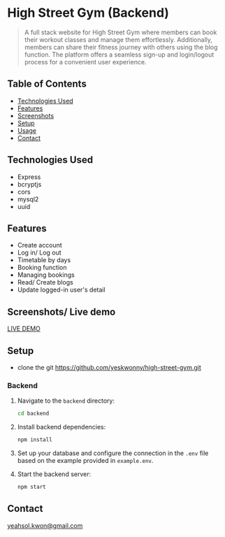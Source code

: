# High Street Gym (Backend)

> A full stack website for High Street Gym where members can book their workout classes and manage them effortlessly.
> Additionally, members can share their fitness journey with others using the blog function.
> The platform offers a seamless sign-up and login/logout process for a convenient user experience.

## Table of Contents

- [Technologies Used](#technologies-used)
- [Features](#features)
- [Screenshots](#screenshots)
- [Setup](#setup)
- [Usage](#usage)
- [Contact](#contact)
<!-- * [License](#license) -->



## Technologies Used

- Express
- bcryptjs
- cors
- mysql2
- uuid



## Features
- Create account
- Log in/ Log out
- Timetable by days
- Booking function
- Managing bookings
- Read/ Create blogs
- Update logged-in user's detail 

## Screenshots/ Live demo
[LIVE DEMO](http://3.27.193.10/)


<!-- If you have screenshots you'd like to share, include them here. -->

## Setup
- clone the git 
  https://github.com/yeskwonny/high-street-gym.git


### Backend 

1. Navigate to the `backend` directory:

   ```bash
   cd backend
   ```

2. Install backend dependencies:

   ```bash
   npm install
   ```

3. Set up your database and configure the connection in the `.env` file based on the example provided in `example.env`.

4. Start the backend server:

   ```bash
   npm start
   ```



## Contact

yeahsol.kwon@gmail.com


